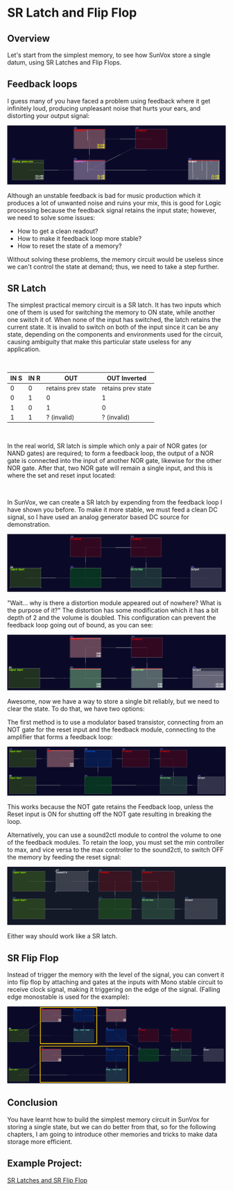 # SR Latch and Flip Flop

## Overview
Let's start from the simplest memory, to see how SunVox store a single datum, using SR Latches and Flip Flops.

## Feedback loops
I guess many of you have faced a problem using feedback where it get infinitely loud, producing unpleasant noise that hurts your ears, and distorting your output signal:

![unstable feedback](../images/memory_circuits/unstable_feedback.png)

Although an unstable feedback is bad for music production which it produces a lot of unwanted noise and ruins your mix, this is good for Logic processing because the feedback signal retains the input state; however, we need to solve some issues:

- How to get a clean readout?
- How to make it feedback loop more stable?
- How to reset the state of a memory?

Without solving these problems, the memory circuit would be useless since we can't control the state at demand; thus, we need to take a step further.

## SR Latch

The simplest practical memory circuit is a SR latch. It has two inputs which one of them is used for switching the memory to ON state, while another one switch it of. When none of the input has switched, the latch retains the current state. It is invalid to switch on both of the input since it can be any state, depending on the components and environments used for the circuit, causing ambiguity that make this particular state useless for any application.

<br>

| IN S | IN R | OUT                | OUT Inverted       |
|------|------|--------------------|--------------------|
| 0    | 0    | retains prev state | retains prev state |
| 0    | 1    | 0                  | 1                  |
| 1    | 0    | 1                  | 0                  |
| 1    | 1    | ? (invalid)        | ? (invalid)        |

<br>

In the real world, SR latch is simple which only a pair of NOR gates (or NAND gates) are required; to form a feedback loop, the output of a NOR gate is connected into the input of another NOR gate, likewise for the other NOR gate. After that, two NOR gate will remain a single input, and this is where the set and reset input located:

<object data="../apps/circuitjs/circuitjs.html?ctz=CQAgjCAMB0l3BWcMBMcUHYMGZIA4UA2ATmIxAUgoqoQFMBaMMAKDAWxEPxABYxCIPHD4CoIFNQRsOXHghR4hIhUqqTaLADJylvFYr4iqVAC4AnAK51qkbboq9eFQwifizVm0jsB3ZVS82JLcesSCfgEUYCE8TmpshJLCtIZ44S5KkgAmdABmAIaWADamDMV02eAeULCsAOZCGaogxK6GJiwAHtFU2MKOxCD9nM4ozgDKdKbdNJIKzggkLuRjzgBKdADO0yz+KaKCB0Eaew4n57wJ-qF8GbcIMVBnB4-JBglAA" width="100%" height="500vh"></object><br>

In SunVox, we can create a SR latch by expending from the feedback loop I have shown you before. To make it more stable, we must feed a clean DC signal, so I have used an analog generator based DC source for demonstration.

![unstable feedback](../images/memory_circuits/limited_feedback.png)

"Wait... why is there a distortion module appeared out of nowhere? What is the purpose of it?" The distortion has some modification which it has a bit depth of 2 and the volume is doubled. This configuration can prevent the feedback loop going out of bound, as you can see:

![unstable feedback active](../images/memory_circuits/limited_feedback_active.png)

Awesome, now we have a way to store a single bit reliably, but we need to clear the state. To do that, we have two options:

The first method is to use a modulator based transistor, connecting from an NOT gate for the reset input and the feedback module, connecting to the amplifier that forms a feedback loop:

![sr latch](../images/memory_circuits/sr_latch.png)

This works because the NOT gate retains the Feedback loop, unless the Reset input is ON for shutting off the NOT gate resulting in breaking the loop.

Alternatively, you can use a sound2ctl module to control the volume to one of the feedback modules. To retain the loop, you must set the min controller to max, and vice versa to the max controller to the sound2ctl, to switch OFF the memory by feeding the reset signal:

![sr latch s2c](../images/memory_circuits/sr_latch_s2c.png)

Either way should work like a SR latch. 


## SR Flip Flop

Instead of trigger the memory with the level of the signal, you can convert it into flip flop by attaching and gates at the inputs with Mono stable circuit to receive clock signal, making it triggering on the edge of the signal. (Falling edge monostable is used for the example):

![sr ff](../images/memory_circuits/sr_ff1_f.png)

## Conclusion

You have learnt how to build the simplest memory circuit in SunVox for storing a single state, but we can do better from that, so for the following chapters, I am going to introduce other memories and tricks to make data storage more efficient.

## Example Project:
[SR Latches and SR Flip Flop](../example_projects/memories/2.1-SR_Latches_and_Flip_Flop.sunvox)